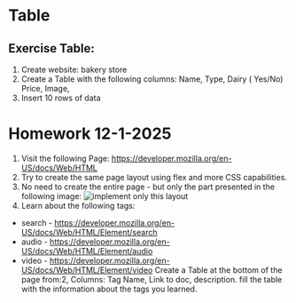 # Table

## Exercise Table:

1. Create website: bakery store
2. Create a Table with the following columns: Name, Type, Dairy ( Yes/No) Price, Image,
3. Insert 10 rows of data


# Homework 12-1-2025

1. Visit the following Page: https://developer.mozilla.org/en-US/docs/Web/HTML
2. Try to create the same page layout using flex and more CSS capabilities.
3. No need to create the entire page - but only the part presented in the following image: ![implement only this layout](./hw-screen-shot/image.png)
4. Learn about the following tags:

- search - https://developer.mozilla.org/en-US/docs/Web/HTML/Element/search
- audio - https://developer.mozilla.org/en-US/docs/Web/HTML/Element/audio
- video - https://developer.mozilla.org/en-US/docs/Web/HTML/Element/video
  Create a Table at the bottom of the page from:2,
  Columns: Tag Name, Link to doc, description.
  fill the table with the information about the tags you learned.
